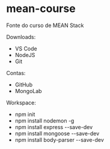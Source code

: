 # mean-course
Fonte do curso de MEAN Stack

Downloads:
- VS Code
- NodeJS
- Git

Contas:
- GitHub
- MongoLab

Workspace:
- npm init
- npm install nodemon -g
- npm install express --save-dev
- npm install mongoose --save-dev
- npm install body-parser --save-dev

